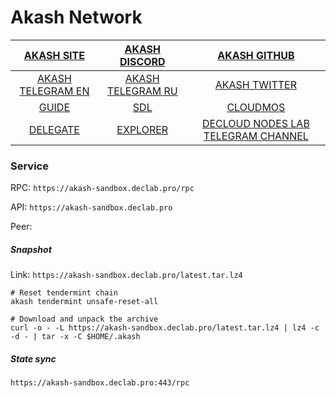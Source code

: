 # Akash Network
|[AKASH SITE](https://akash.network/)|[AKASH DISCORD](https://discord.akash.network/)|[AKASH GITHUB](https://github.com/akash-network)|
|:--:|:--:|:--:|
|[AKASH TELEGRAM EN](https://t.me/AkashNW)|[AKASH TELEGRAM RU](https://t.me/akash_ru)|[AKASH TWITTER](https://twitter.com/akashnet_)|
|[GUIDE](https://github.com/DecloudNodesLab/Guides/blob/main/English/Deploy_CosmosSDK_node.md)|[SDL](https://gitopia.com/DecloudNodesLab/cosmos-universe/tree/master/projects/Akash_Network/akash_mainnet_deploy.yml)|[CLOUDMOS](https://deploy.cloudmos.io/)|
|[DELEGATE](https://restake.app/akash/akashvaloper1ax4c40gn3s74xxm75g6cmts3fw7rq64gq0kaj4a)|[EXPLORER](https://explorer.declab.pro/Akash)|[DECLOUD NODES LAB TELEGRAM CHANNEL](https://t.me/NodesLab)|



### Service

RPC: ```https://akash-sandbox.declab.pro/rpc```

API: ```https://akash-sandbox.declab.pro```

Peer:

##### Snapshot 

Link: ```https://akash-sandbox.declab.pro/latest.tar.lz4```

```
# Reset tendermint chain
akash tendermint unsafe-reset-all

# Download and unpack the archive
curl -o - -L https://akash-sandbox.declab.pro/latest.tar.lz4 | lz4 -c -d - | tar -x -C $HOME/.akash
```

##### State sync

```https://akash-sandbox.declab.pro:443/rpc```
